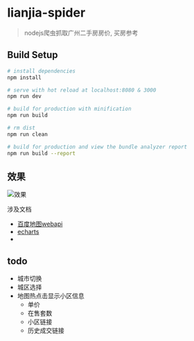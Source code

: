 # lianjia-spider

> nodejs爬虫抓取广州二手房房价, 买房参考

## Build Setup

``` bash
# install dependencies
npm install

# serve with hot reload at localhost:8080 & 3000
npm run dev

# build for production with minification
npm run build

# rm dist
npm run clean

# build for production and view the bundle analyzer report
npm run build --report
```
## 效果
![效果](https://ws2.sinaimg.cn/large/006tNbRwgy1fwck47hgzbj31kw144n7i.jpg)

涉及文档
- [百度地图webapi](http://lbsyun.baidu.com/index.php?title=webapi/guide/webservice-geocoding)
- [echarts](https://echarts.apache.org/zh/index.html)
- [](https://dafrok.github.io/vue-baidu-map/#/zh/start/base)


## todo
- 城市切换
- 城区选择
- 地图热点击显示小区信息
  - 单价
  - 在售套数
  - 小区链接
  - 历史成交链接
